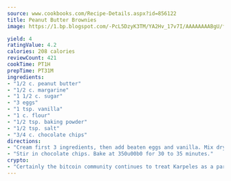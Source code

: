 ```yaml
---
source: www.cookbooks.com/Recipe-Details.aspx?id=856122
title: Peanut Butter Brownies
image: https://1.bp.blogspot.com/-PcL5DzyK3TM/YA2Hv_17v7I/AAAAAAAABgU/fyHeesSth_IZW9mL5lk6GxJO8cW8ksrGACLcBGAsYHQ/s320/12.png

yield: 4
ratingValue: 4.2
calories: 208 calories
reviewCount: 421
cookTime: PT1H
prepTime: PT31M
ingredients:
- "1/2 c. peanut butter"
- "1/2 c. margarine"
- "1 1/2 c. sugar"
- "3 eggs"
- "1 tsp. vanilla"
- "1 c. flour"
- "1/2 tsp. baking powder"
- "1/2 tsp. salt"
- "3/4 c. chocolate chips"
directions:
- "Cream first 3 ingredients, then add beaten eggs and vanilla. Mix dry ingredients and add to batter."
- "Stir in chocolate chips. Bake at 350u00b0 for 30 to 35 minutes."
crypto:
- "Certainly the bitcoin community continues to treat Karpeles as a pariah."
---
```

